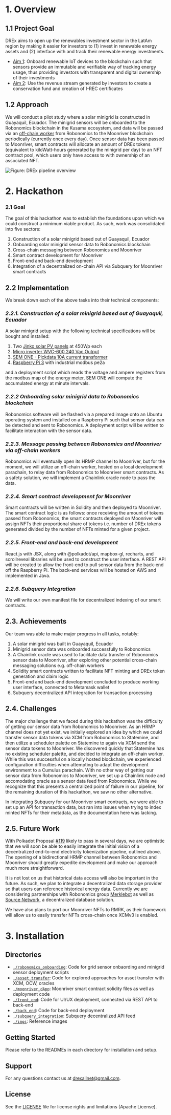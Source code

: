 # 1. Overview
## 1.1 Project Goal 
DREx aims to open up the renewables investment sector in the LatAm region by making it easier for investors to (1) invest in renewable energy assets and (2) interface with and track their renewable energy investments. 
* <ins>Aim 1</ins>: Onboard renewable IoT devices to the blockchain such that sensors provide an immutable and verifiable way of tracking energy usage, thus providing investors with transparent and digital ownership of their investments
* <ins>Aim 2</ins>: Use the revenue stream generated by investors to create a conservation fund and creation of I-REC certificates

## 1.2 Approach 
We will conduct a pilot study where a solar minigrid is constructed in Guayaquil, Ecuador. The minigrid sensors will be onboarded to the Robonomics blockchain in the Kusama ecosystem, and data will be passed via an [off-chain worker](https://docs.substrate.io/reference/how-to-guides/offchain-workers/) from Robonomics to the Moonriver blockchain periodically (currently once every day). Once sensor data has been passed to Moonriver, smart contracts will allocate an amount of DREx tokens (equivalent to kiloWatt-hours generated by the minigrid per day) to an NFT contract pool, which users only have access to with ownership of an associated NFT. 

![Figure: DREx pipeline overview](./imgs/overview_figure.png "*Figure 1*: DREx pipeline overview")

# 2.  Hackathon
### 2.1 Goal
The goal of this hackathon was to establish the foundations upon which we could construct a minimum viable product. As such, work was consolidated into five sectors:

1. Construction of a solar minigrid based out of Guayaquil, Ecuador
2. Onboarding solar minigrid sensor data to Robonomics blockchain
3. Cross-chain messaging between Robonomics and Moonriver 
4. Smart contract development for Moonriver
5. Front-end and back-end development 
6. Integration of a decentralized on-chain API via Subquery for Moonriver smart contracts

## 2.2 Implementation
We break down each of the above tasks into their technical components:

### *2.2.1. Construction of a solar minigrid based out of Guayaquil, Ecuador*
  A solar minigrid setup with the following technical specifications will be bought and installed:
  1. Two [Jinko solar PV panels](https://www.solarmaxstore.com/jinko-solar-450-watt-tiger-bifcial-mono-perc-solar-panel-clear-frame-white-backsheet-bow-156-half-cell.html) at 450Wp each 
  2. [Micro inverter WVC-600 240 Vac Output](https://www.amazon.com/MarsRock-Waterproof-Inverter-AC80-160V-Efficiency/dp/B075M8J35S)
  3. [SEM ONE - Pickdata 10A current transformer](https://www.pickdata.net/sites/default/files/Manual_SEM_One_V08-191218-EN.pdf)
  4. [Raspberry Pi 3](https://www.raspberrypi.com/products/raspberry-pi-3-model-b/) with industrial modbus pe2a

  and a deployment script which reads the voltage and ampere registers from the modbus map of the energy meter, SEM ONE will compute the accumulated energy at minute intervals.

### *2.2.2 Onboarding solar minigrid data to Robonomics blockchain*
Robonomics software will be flashed via a prepared image onto an Ubuntu operating system and installed on a Raspberry Pi such that sensor data can be detected and sent to Robonomics. A deployment script will be written to facilitate interaction with the sensor data.

### *2.2.3. Message passing between Robonomics and Moonriver via off-chain workers*
Robonomics will eventually open its HRMP channel to Moonriver, but for the moment, we will utilize an off-chain worker, hosted on a local development parachain, to relay data from Robonomics to Moonriver smart contracts. As a safety solution, we will implement a Chainlink oracle node to pass the data.

### *2.2.4. Smart contract development for Moonriver*
Smart contracts will be written in Solidity and then deployed to Moonriver. The smart contract logic is as follows: once receiving the amount of tokens passed from Robonomics, the smart contracts deployed on Moonriver will assign NFTs their proportional share of tokens i.e. number of DREx tokens generated divided by the number of NFTs minted for a given project. 
 
### *2.2.5. Front-end and back-end development*
React.js with JSX, along with @polkadot/api, mapbox-gl, recharts, and scrollreveal libraries will be used to construct the user interface. A REST API will be created to allow the front-end to pull sensor data from the back-end off the Raspberry Pi. The back-end services will be hosted on AWS and implemented in Java. 

### *2.2.6. Subquery Integration*
We will write our own manifest file for decentralized indexing of our smart contracts. 

## 2.3. Achievements
Our team was able to make major progress in all tasks, notably:
1. A solar minigrid was built in Guayaquil, Ecuador
2. Minigrid sensor data was onboarded successfully to Robonomics 
3. A Chainlink oracle was used to facilitate data transfer of Robonomics sensor data to Moonriver, after exploring other potential cross-chain messaging solutions e.g. off-chain workers
4. Solidity smart contracts written to facilitate NFT minting and DREx token generation and claim logic
5. Front-end and back-end development concluded to produce working user interface, connected to Metamask wallet
6. Subquery decentralized API integration for transaction processing

## 2.4. Challenges 
The major challenge that we faced during this hackathon was the difficulty of getting our sensor data from Robonomics to Moonriver. As an HRMP channel does not yet exist, we initially explored an idea by which we could transfer sensor data tokens via XCM from Robonomics to Statemine, and then utilize a scheduler palette on Statemine to again via XCM send the sensor data tokens to Moonriver. We discovered quickly that Statemine has no existing scheduler palette, and decided to integrate an off-chain worker. While this was successful on a locally hosted blockchain, we experienced configuration difficulties when attempting to adapt the development environment to a Cumulus parachain. With no other way of getting our sensor data from Robonomics to Moonriver, we set up a Chainlink node and accomodating oracle as a sensor data feed from Robonomics. While we recognize that this presents a centralized point of failure in our pipeline, for the remaining duration of this hackathon, we saw no other alternative.

In integrating Subquery for our Moonriver smart contracts, we were able to set up an API for transaction data, but ran into issues when trying to index minted NFTs for their metadata, as the documentation here was lacking. 

## 2.5. Future Work
With Polkadot Proposal [#119](https://moonriver.polkassembly.network/referendum/119) likely to pass in several days, we are optimistic that we will soon be able to easily integrate the initial vision of a decentralized end-to-end electricity tokenization pipeline, outlined above. The opening of a bidirectional HRMP channel between Robonomics and Moonriver should greatly expedite development and make our approach much more straightforward.

It is not lost on us that historical data access will also be important in the future. As such, we plan to integrate a decentralized data storage provider so that users can reference historical energy data. Currently we are considering partnerships with Robonomics group [Merklebot](https://merklebot.com/) as well as [Source Network](https://source.network/), a decentralized database solution. 

We have also plans to port our Moonriver NFTs to RMRK, as their framework will allow us to easily transfer NFTs cross-chain once XCMv3 is enabled. 

# 3. Installation
## Directories
* <code>[./robonomics_onboarding](./robonomics_onboarding)</code>: Code for grid sensor onbaording and minigrid sensor deployment scripts
* <code>[./asset_transfer](./asset_transfer)</code>: Code for explored approaches for asset transfer with XCM, OCW, oracles 
* <code>[./moonriver_dApp](./moonriver_dApp)</code>: Moonriver smart contract solidity files as well as deployment code
* <code>[./front_end](./front_end)</code>: Code for UI/UX deployment, connected via REST API to back-end
* <code>[./back_end](./back_end)</code>: Code for back-end deployment
* <code>[./subquery_integration](./subquery_integration)</code>: Subquery decentralized API feed
* <code>[./imgs](./imgs)</code>: Reference images

## Getting Started
Please refer to the READMEs in each directory for installation and setup.

## Support
For any questions contact us at drexallnet@gmail.com.

## License
See the [LICENSE](./LICENSE) file for license rights and limitations (Apache License).
